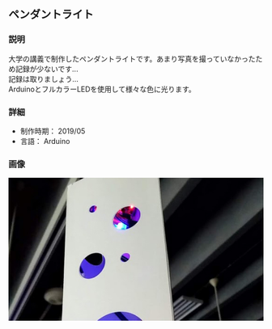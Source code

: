 ## ペンダントライト
### 説明
大学の講義で制作したペンダントライトです。あまり写真を撮っていなかったため記録が少ないです...  
記録は取りましょう...  
ArduinoとフルカラーLEDを使用して様々な色に光ります。

### 詳細
- 制作時期： 2019/05
- 言語： Arduino

### 画像
![画像](./img/2019-05_ペンダントライト.jpg)
